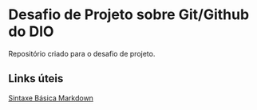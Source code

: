 # Desafio de Projeto sobre Git/Github do DIO 
Repositório criado para o desafio de projeto.

## Links úteis
[Sintaxe Básica Markdown](https://www.markdownguide.org/basic-syntax/)
